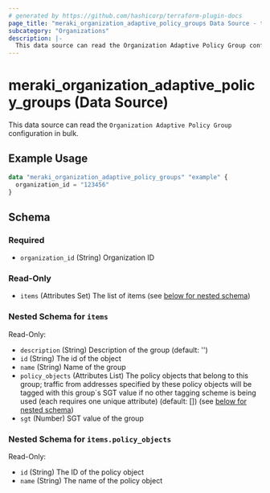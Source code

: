 ```yaml
---
# generated by https://github.com/hashicorp/terraform-plugin-docs
page_title: "meraki_organization_adaptive_policy_groups Data Source - terraform-provider-meraki"
subcategory: "Organizations"
description: |-
  This data source can read the Organization Adaptive Policy Group configuration in bulk.
---
```


# meraki_organization_adaptive_policy_groups (Data Source)

This data source can read the `Organization Adaptive Policy Group` configuration in bulk.

## Example Usage

```terraform
data "meraki_organization_adaptive_policy_groups" "example" {
  organization_id = "123456"
}
```

<!-- schema generated by tfplugindocs -->
## Schema

### Required

- `organization_id` (String) Organization ID

### Read-Only

- `items` (Attributes Set) The list of items (see [below for nested schema](#nestedatt--items))

<a id="nestedatt--items"></a>
### Nested Schema for `items`

Read-Only:

- `description` (String) Description of the group (default: '')
- `id` (String) The id of the object
- `name` (String) Name of the group
- `policy_objects` (Attributes List) The policy objects that belong to this group; traffic from addresses specified by these policy objects will be tagged with this group`s SGT value if no other tagging scheme is being used (each requires one unique attribute) (default: []) (see [below for nested schema](#nestedatt--items--policy_objects))
- `sgt` (Number) SGT value of the group

<a id="nestedatt--items--policy_objects"></a>
### Nested Schema for `items.policy_objects`

Read-Only:

- `id` (String) The ID of the policy object
- `name` (String) The name of the policy object
